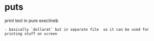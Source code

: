 # puts
print text in pure execlineb

	- basically `dollarat` but in separate file  so it can be used for printing stuff on screen
